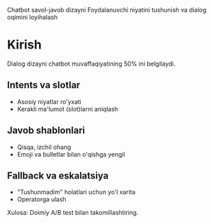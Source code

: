 Chatbot savol-javob dizayni
Foydalanuvchi niyatini tushunish va dialog oqimini loyihalash
# Kirish
Dialog dizayni chatbot muvaffaqiyatining 50% ini belgilaydi.

## Intents va slotlar
- Asosiy niyatlar ro'yxati
- Kerakli ma'lumot (slot)larni aniqlash

## Javob shablonlari
- Qisqa, izchil ohang
- Emoji va bulletlar bilan o'qishga yengil

## Fallback va eskalatsiya
- "Tushunmadim" holatlari uchun yo'l xarita
- Operatorga ulash

Xulosa: Doimiy A/B test bilan takomillashtiring.
